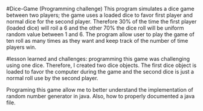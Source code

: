 #Dice-Game (Programming challenge)
This program simulates a dice game between two players; the game uses a loaded dice to favor first player and normal dice for the second player.
Therefore 30% of the time the first player (loaded dice) will roil a 6 and the other 70% the dice roll will be uniform random value between 1 and 6. 
The program allow user to play the game of ten roll as many times as they want and keep track of the number of time players win. 

#lesson learned and challenges:
programming this game was challenging using one dice. Therefore, I created two dice objects. The first dice object is loaded to favor the computer during the game and the second dice is just a normal roll use by the second player.

Programing this game allow me to better understand the implementation of random number generator in java. Also, how to properly documented a java file. 
